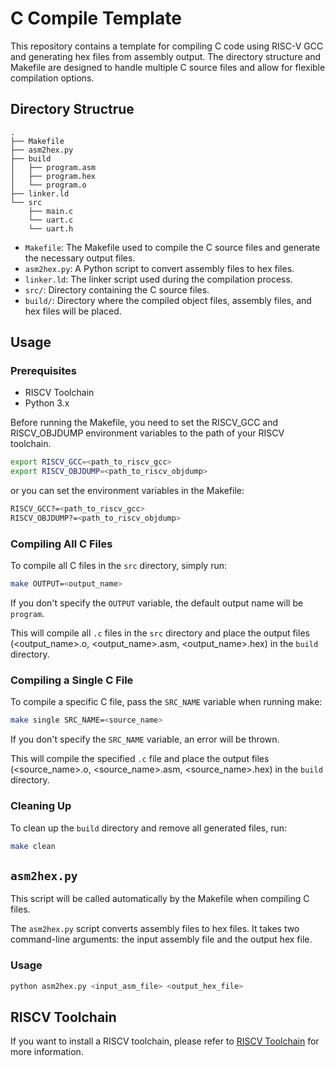 # C Compile Template

This repository contains a template for compiling C code using RISC-V GCC and generating hex files from assembly output.
The directory structure and Makefile are designed to handle multiple C source files and allow for flexible compilation options.

## Directory Structrue

```
.
├── Makefile
├── asm2hex.py
├── build
│   ├── program.asm
│   ├── program.hex
│   └── program.o
├── linker.ld
└── src
    ├── main.c
    └── uart.c
    └── uart.h
```

- `Makefile`: The Makefile used to compile the C source files and generate the necessary output files.
- `asm2hex.py`: A Python script to convert assembly files to hex files.
- `linker.ld`: The linker script used during the compilation process.
- `src/`: Directory containing the C source files.
- `build/`: Directory where the compiled object files, assembly files, and hex files will be placed.

## Usage

### Prerequisites

- RISCV Toolchain
- Python 3.x

Before running the Makefile, you need to set the RISCV_GCC and RISCV_OBJDUMP environment variables to the path of your RISCV toolchain.

```sh
export RISCV_GCC=<path_to_riscv_gcc>
export RISCV_OBJDUMP=<path_to_riscv_objdump>
```

or you can set the environment variables in the Makefile:

```sh
RISCV_GCC?=<path_to_riscv_gcc>
RISCV_OBJDUMP?=<path_to_riscv_objdump>
```

### Compiling All C Files

To compile all C files in the `src` directory, simply run:

```sh
make OUTPUT=<output_name>
```
If you don't specify the `OUTPUT` variable, the default output name will be `program`.

This will compile all `.c` files in the `src` directory and place the output files (<output_name>.o, <output_name>.asm, <output_name>.hex) in the `build` directory.


### Compiling a Single C File

To compile a specific C file, pass the `SRC_NAME` variable when running make:

```sh
make single SRC_NAME=<source_name>
```

If you don't specify the `SRC_NAME` variable, an error will be thrown.

This will compile the specified `.c` file and place the output files (<source_name>.o, <source_name>.asm, <source_name>.hex) in the `build` directory.

### Cleaning Up

To clean up the `build` directory and remove all generated files, run:

```sh
make clean
```

## `asm2hex.py`

This script will be called automatically by the Makefile when compiling C files.

The `asm2hex.py` script converts assembly files to hex files. It takes two command-line arguments: the input assembly file and the output hex file.

### Usage

```sh
python asm2hex.py <input_asm_file> <output_hex_file>
```

## RISCV Toolchain

If you want to install a RISCV toolchain, please refer to [RISCV Toolchain](https://github.com/Siris-Li/RISC-V-GCC-TOOLCHAIN) for more information.
